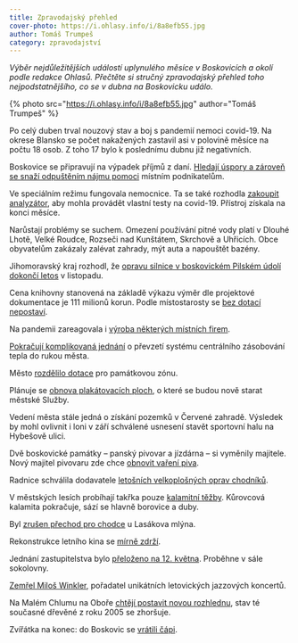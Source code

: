 ```yaml
---
title: Zpravodajský přehled
cover-photo: https://i.ohlasy.info/i/8a8efb55.jpg
author: Tomáš Trumpeš
category: zpravodajství
---
```


*Výběr nejdůležitějších událostí uplynulého měsíce v Boskovicích a okolí podle redakce Ohlasů. Přečtěte si stručný zpravodajský přehled toho nejpodstatnějšího, co se v dubna na Boskovicku událo.*

{% photo src="https://i.ohlasy.info/i/8a8efb55.jpg" author="Tomáš Trumpeš" %}

Po celý duben trval nouzový stav a boj s pandemií nemoci covid-19. Na okrese Blansko se počet nakažených zastavil asi v polovině měsíce na počtu 18 osob. Z toho 17 bylo k poslednímu dubnu již negativních.

Boskovice se připravují na výpadek příjmů z daní. [Hledají úspory a zároveň se snaží odpuštěním nájmu pomoci](https://ohlasy.info/clanky/2020/04/skrty.html) místním podnikatelům.

Ve speciálním režimu fungovala nemocnice. Ta se také rozhodla [zakoupit analyzátor](https://ohlasy.info/clanky/2020/04/nemocnice.html), aby mohla provádět vlastní testy na covid-19. Přístroj získala na konci měsíce.

Narůstají problémy se suchem. Omezení používání pitné vody platí v Dlouhé Lhotě, Velké Roudce, Rozseči nad Kunštátem, Skrchově a Uhřicích. Obce obyvatelům zakázaly zalévat zahrady, mýt auta a napouštět bazény.

Jihomoravský kraj rozhodl, že [opravu silnice v boskovickém Pilském údolí dokončí letos](https://blanensky.denik.cz/zpravy_region/pilske-udoli-silnice-autobus-zaliv-boskovice.html) v listopadu.

Cena knihovny stanovená na základě výkazu výměr dle projektové dokumentace je 111 milionů korun. Podle místostarosty se [bez dotací nepostaví](https://ohlasy.info/clanky/2020/04/z-radnice-2.html).

Na pandemii zareagovala i [výroba některých místních firem](https://ohlasy.info/clanky/2020/04/firmy-korona.html).

[Pokračují komplikovaná jednání](https://ohlasy.info/clanky/2020/04/z-radnice-2.html) o převzetí systému centrálního zásobování tepla do rukou města.

Město [rozdělilo dotace](https://ohlasy.info/clanky/2020/04/z-radnice.html) pro památkovou zónu.

Plánuje se [obnova plakátovacích ploch](https://ohlasy.info/clanky/2020/04/z-radnice.html), o které se budou nově starat městské Služby.

Vedení města stále jedná o získání pozemků v Červené zahradě. Výsledek by mohl ovlivnit i loni v září schválené usnesení stavět sportovní halu na Hybešově ulici.

Dvě boskovické památky – panský pivovar a jízdárna – si vyměnily majitele. Nový majitel pivovaru zde chce [obnovit vaření piva](https://ohlasy.info/clanky/2020/04/pivovar-bude.html).

Radnice schválila dodavatele [letošních velkoplošných oprav chodníků](https://ohlasy.info/clanky/2020/04/z-radnice-2.html).

V městských lesích probíhají takřka pouze [kalamitní těžby](https://ohlasy.info/clanky/2020/04/z-radnice-2.html). Kůrovcová kalamita pokračuje, sází se hlavně borovice a duby. 

Byl [zrušen přechod pro chodce](https://ohlasy.info/clanky/2020/04/z-radnice-2.html) u Lasákova mlýna.

Rekonstrukce letního kina se [mírně zdrží](https://ohlasy.info/clanky/2020/04/z-radnice-2.html).

Jednání zastupitelstva bylo [přeloženo na 12. května](https://ohlasy.info/clanky/2020/04/z-radnice-2.html). Proběhne v sále sokolovny.

[Zemřel Miloš Winkler](https://ohlasy.info/clanky/2020/04/vzpominka-winkler.html), pořadatel unikátních letovických jazzových koncertů.

Na Malém Chlumu na Oboře [chtějí postavit novou rozhlednu](http://www.regionpress.cz/Nahradi-Maly-Chlum-nova-rozhledna-id-22659.aspx), stav té současné dřevěné z roku 2005 se zhoršuje.

Zvířátka na konec: do Boskovic se [vrátili čápi](https://boskovice.cz/navrat-capu-do-boskovic/d-39055).
